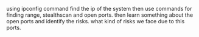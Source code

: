 using ipconfig command find the ip of the system
then use commands for finding range, stealthscan and open ports.
then learn something about the open ports and identify the risks.
what kind of risks we face due to this ports.
